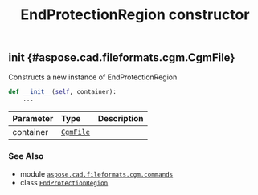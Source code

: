 ﻿---
title: EndProtectionRegion constructor
second_title: Aspose.CAD for Python via .NET API References
description: 
type: docs
weight: 10
url: /python-net/aspose.cad.fileformats.cgm.commands/endprotectionregion/__init__/
is_root: false
---

## __init__ {#aspose.cad.fileformats.cgm.CgmFile}

Constructs a new instance of EndProtectionRegion



```python
def __init__(self, container):
    ...
```


| Parameter | Type | Description |
| :- | :- | :- |
| container | [`CgmFile`](/cad/python-net/aspose.cad.fileformats.cgm/cgmfile) |  |



### See Also
* module [`aspose.cad.fileformats.cgm.commands`](../../)
* class [`EndProtectionRegion`](/cad/python-net/aspose.cad.fileformats.cgm.commands/endprotectionregion)
